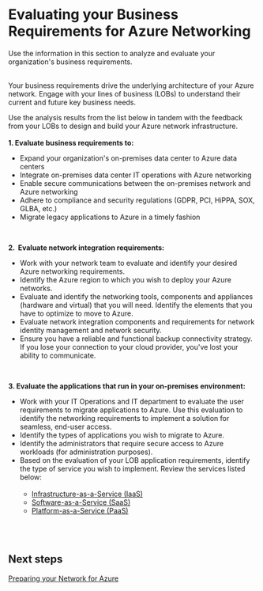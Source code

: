 # Evaluating your Business Requirements for Azure Networking
Use the information in this section to analyze and evaluate your organization's business requirements. 
<br />
<br />

Your business requirements drive the underlying architecture of your Azure network. Engage with your lines of business (LOBs) to understand their current and future key business needs. 

Use the analysis results from the list below in tandem with the feedback from your LOBs to design and build your Azure network infrastructure.  
<br />
**1. Evaluate business requirements to:**
	  
- Expand your organization's on-premises data center to Azure data centers		 
- Integrate on-premises data center IT operations with Azure networking
- Enable secure communications between the on-premises network and Azure networking
- Adhere to compliance and security regulations (GDPR, PCI, HiPPA, SOX, GLBA, etc.)
- Migrate legacy applications to Azure in a timely fashion
<br />

**2.  Evaluate network integration requirements:** 
- Work with your network team to evaluate and identify your desired Azure networking requirements.
- Identify the Azure region to which you wish to deploy your Azure networks.
- Evaluate and identify the networking tools, components and appliances (hardware and virtual) that you will need. Identify the elements that you have to optimize to move to Azure. 
- Evaluate network integration components and requirements for network identity management and network security. 
- Ensure you have a reliable and functional backup connectivity strategy. If you lose your connection to your cloud provider, you've lost your ability to communicate.
<br />

**3. Evaluate the applications that run in your on-premises environment:** 
- Work with your IT Operations and IT department to evaluate the user requirements to migrate applications to Azure. Use this evaluation to identify the networking requirements to implement a solution for seamless, end-user access. 
- Identify the types of applications you wish to migrate to Azure. 
- Identify the administrators that require secure access to Azure workloads (for administration purposes).
- Based on the evaluation of your LOB application requirements, identify the type of service you wish to implement. Review the services listed below: <br />
		 
  - [Infrastructure-as-a-Service (IaaS)](https://docs.microsoft.com/en-us/office365/enterprise/designing-networking-for-microsoft-azure-iaas)
  - [Software-as-a-Service (SaaS)](https://docs.microsoft.com/en-us/office365/enterprise/designing-networking-for-microsoft-saas)
  - [Platform-as-a-Service (PaaS)](https://docs.microsoft.com/en-us/office365/enterprise/designing-networking-for-microsoft-azure-paas)
<br />
<br />


## Next steps 
[Preparing your Network for Azure](1.2-Preparing-your-Network-for-Azure.md)
